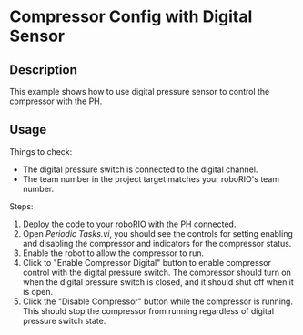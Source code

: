 # Compressor Config with Digital Sensor

## Description

This example shows how to use digital pressure sensor to control the compressor with the PH.

## Usage

Things to check:

* The digital pressure switch is connected to the digital channel.
* The team number in the project target matches your roboRIO's team number.

Steps:

1. Deploy the code to your roboRIO with the PH connected.
2. Open _Periodic Tasks.vi_, you should see the controls for setting enabling and disabling the compressor and indicators for the compressor status.
3. Enable the robot to allow the compressor to run.
4. Click to "Enable Compressor Digital" button to enable compressor control with the digital pressure switch. The compressor should turn on when the digital pressure switch is closed, and it should shut off when it is open.
5. Click the "Disable Compressor" button while the compressor is running. This should stop the compressor from running regardless of digital pressure switch state.
